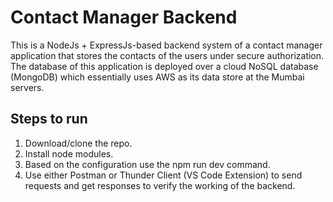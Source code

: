 # Contact Manager Backend
This is a NodeJs + ExpressJs-based backend system of a contact manager application that stores the contacts of the users under secure authorization. The database of this application is deployed over a cloud NoSQL database (MongoDB) which essentially uses AWS as its data store at the Mumbai servers.

## Steps to run
1. Download/clone the repo.
2. Install node modules.
3. Based on the configuration use the npm run dev command.
4. Use either Postman or Thunder Client (VS Code Extension) to send requests and get responses to verify the working of the backend.
